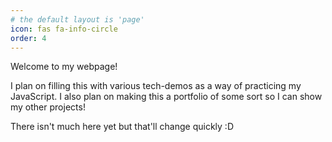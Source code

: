 ```yaml
---
# the default layout is 'page'
icon: fas fa-info-circle
order: 4
---
```


Welcome to my webpage!

I plan on filling this with various tech-demos as a way of practicing my JavaScript.
I also plan on making this a portfolio of some sort so I can show my other projects!

There isn't much here yet but that'll change quickly :D